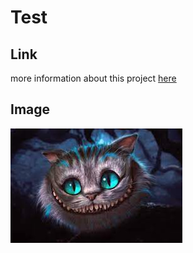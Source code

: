 # Test

## Link
more information about this project [here](https://google.com)

## Image
![Ginsekatze](Grinskatze.jpeg)

